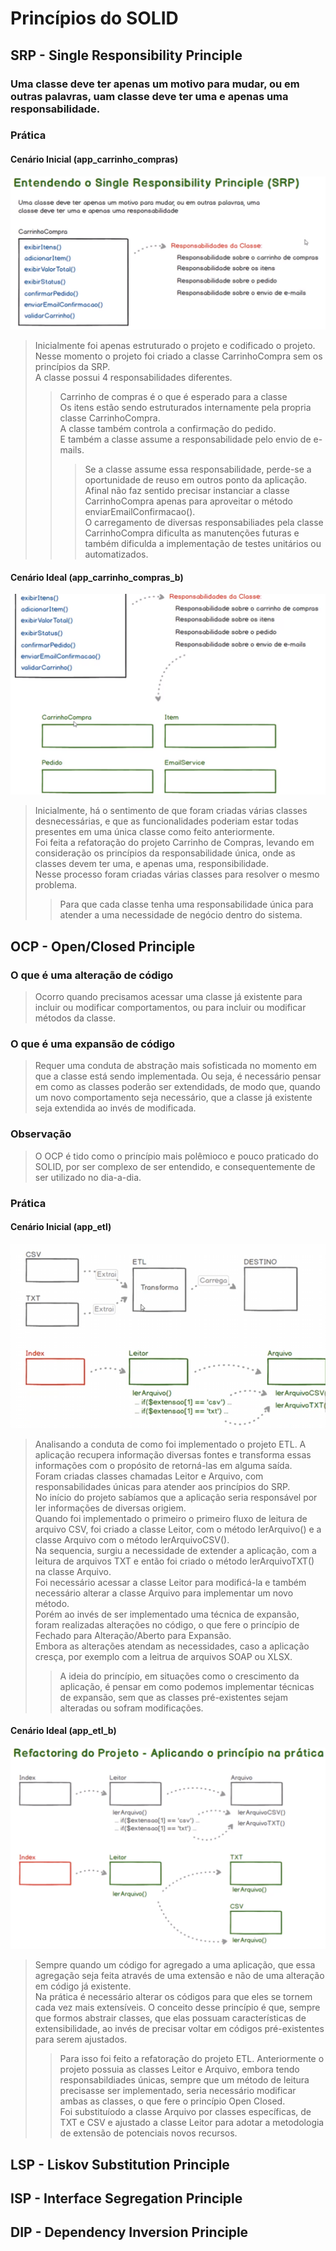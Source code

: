 # Princípios do SOLID

## SRP - Single Responsibility Principle

### Uma classe deve ter apenas um motivo para mudar, ou em outras palavras, uam classe deve ter uma e apenas uma responsabilidade.

### Prática

#### Cenário Inicial (app_carrinho_compras)

![alt text](resources/image-2.png)

> Inicialmente foi apenas estruturado o projeto e codificado o projeto.<br>
> Nesse momento o projeto foi criado a classe CarrinhoCompra sem os princípios da SRP.<br>
> A classe possui 4 responsabilidades diferentes.<br>
>> Carrinho de compras é o que é esperado para a classe<br>
>> Os itens estão sendo estruturados internamente pela propria classe CarrinhoCompra.<br>
>> A classe também controla a confirmação do pedido.<br>
>> E também a classe assume a responsabilidade pelo envio de e-mails.<br>
>>> Se a classe assume essa responsabilidade, perde-se a oportunidade de reuso em outros ponto da aplicação. Afinal não faz sentido precisar instanciar a classe CarrinhoCompra apenas para aproveitar o método enviarEmailConfirmacao().<br>
> O carregamento de diversas responsabiliades pela classe CarrinhoCompra dificulta as manutenções futuras e também dificulda a implementação de testes unitários ou automatizados.<br>

#### Cenário Ideal (app_carrinho_compras_b)

![alt text](resources/image-3.png)

> Inicialmente, há o sentimento de que foram criadas várias classes desnecessárias, e que as funcionalidades poderiam estar todas presentes em uma única classe como feito anteriormente.<br>
> Foi feita a refatoração do projeto Carrinho de Compras, levando em consideração os princípios da responsabilidade única, onde as classes devem ter uma, e apenas uma, responsibilidade.<br>
> Nesse processo foram criadas várias classes para resolver o mesmo problema. 
>> Para que cada classe tenha uma responsabilidade única para atender a uma necessidade de negócio dentro do sistema.<br>


## OCP - Open/Closed Principle

### O que é uma alteração de código

> Ocorro quando precisamos acessar uma classe já existente para incluir ou modificar comportamentos, ou para incluir ou modificar métodos da classe.

### O que é uma expansão de código

> Requer uma conduta de abstração mais sofisticada no momento em que a classe está sendo implementada. Ou seja, é necessário pensar em como as classes poderão ser extendidads, de modo que, quando um novo comportamento seja necessário, que a classe já existente seja extendida ao invés de modificada.

### Observação

> O OCP é tido como o princípio mais polêmioco e pouco praticado do SOLID, por ser complexo de ser entendido, e consequentemente de ser utilizado no dia-a-dia.

### Prática

#### Cenário Inicial (app_etl)

![alt text](resources/image.png)

> Analisando a conduta de como foi implementado o projeto ETL. A aplicação recupera informação diversas fontes e transforma essas informações com o propósito de retorná-las em alguma saída.<br>
> Foram criadas classes chamadas Leitor e Arquivo, com responsabilidades únicas para atender aos princípios do SRP.<br>
> No início do projeto sabíamos que a aplicação seria responsável por ler informações de diversas origiem.<br>
> Quando foi implementado o primeiro o primeiro fluxo de leitura de arquivo CSV, foi criado a classe Leitor, com o método lerArquivo() e a classe Arquivo com o método lerArquivoCSV().<br>
> Na sequencia, surgiu a necessidade de extender a aplicação, com a leitura de arquivos TXT e então foi criado o método lerArquivoTXT() na classe Arquivo.<br>
> Foi necessário acessar a classe Leitor para modificá-la e também necessário alterar a classe Arquivo para implementar um novo método.<br>
> Porém ao invés de ser implementado uma técnica de expansão, foram realizadas alterações no código, o que fere o princípio de Fechado para Alteração/Aberto para Expansão.<br>
> Embora as alterações atendam as necessidades, caso a aplicação cresça, por exemplo com a leitrua de arquivos SOAP ou XLSX.<br>
>> A ideia do princípio, em situações como o crescimento da aplicação, é pensar em como podemos implementar técnicas de expansão, sem que as classes pré-existentes sejam alteradas ou sofram modificações.<br>

#### Cenário Ideal (app_etl_b)

![alt text](resources/image-4.png)

> Sempre quando um código for agregado a uma aplicação, que essa agregação seja feita através de uma extensão e não de uma alteração em código já existente.<br>
> Na prática é necessário alterar os códigos para que eles se tornem cada vez mais extensíveis.
> O conceito desse princípio é que, sempre que formos abstrair classes, que elas possuam características de extensibilidade, ao invés de precisar voltar em códigos pré-existentes para serem ajustados.<br>
>> Para isso foi feito a refatoração do projeto ETL. Anteriormente o projeto possuia as classes Leitor e Arquivo, embora tendo responsabildiades únicas, sempre que um método de leitura precisasse ser implementado, seria necessário modificar ambas as classes, o que fere o princípio Open Closed.<br>
>> Foi substituíodo a classe Arquivo por classes específicas, de TXT e CSV e ajustado a classe Leitor para adotar a metodologia de extensão de potenciais novos recursos.<br>

## LSP - Liskov Substitution Principle

## ISP - Interface Segregation Principle

## DIP - Dependency Inversion Principle